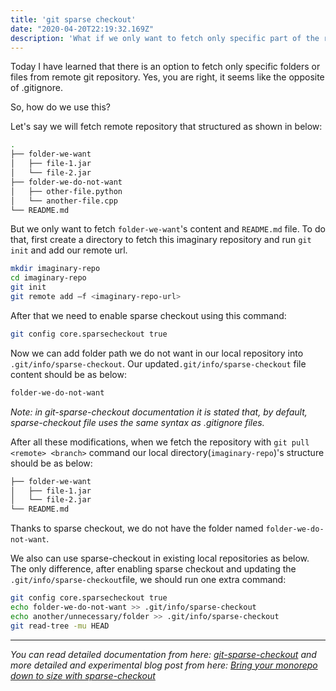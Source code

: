 ```yaml
---
title: 'git sparse checkout'
date: "2020-04-20T22:19:32.169Z"
description: 'What if we only want to fetch only specific part of the remote git repository?'
---
```


Today I have learned that there is an option to fetch only specific folders or files from remote git repository. Yes, you are right, it seems like the opposite of .gitignore.

So, how do we use this?

Let's say we will fetch remote repository that structured as shown in below:

```sh
.
├── folder-we-want
│   ├── file-1.jar
│   └── file-2.jar
├── folder-we-do-not-want
│   ├── other-file.python
│   └── another-file.cpp
└── README.md
```

But we only want to fetch `folder-we-want`'s content and `README.md` file. To do that, first create a directory to fetch this imaginary repository and run `git init` and add our remote url.

```sh
mkdir imaginary-repo
cd imaginary-repo
git init
git remote add –f <imaginary-repo-url>
```

After that we need to enable sparse checkout using this command:

```sh
git config core.sparsecheckout true
```

Now we can add folder path we do not want in our local repository into `.git/info/sparse-checkout`. Our updated`.git/info/sparse-checkout` file content should be as below:

```sh
folder-we-do-not-want
```

<i>Note: in git-sparse-checkout documentation it is stated that, by default, sparse-checkout file uses the same syntax as .gitignore files.</i>


After all these modifications, when we fetch the repository with `git pull <remote> <branch>` command our local directory(`imaginary-repo`)'s structure should be as below:

```sh
├── folder-we-want
│   ├── file-1.jar
│   └── file-2.jar
└── README.md
```

Thanks to sparse checkout, we do not have the folder named `folder-we-do-not-want`.

We also can use sparse-checkout in existing local repositories as below. The only difference, after enabling sparse checkout and updating the `.git/info/sparse-checkout`file, we should run one extra command: 

```sh
git config core.sparsecheckout true
echo folder-we-do-not-want >> .git/info/sparse-checkout
echo another/unnecessary/folder >> .git/info/sparse-checkout
git read-tree -mu HEAD
```

---

<i>You can read detailed documentation from here: 
<a href="https://git-scm.com/docs/git-sparse-checkout" target="_blank">git-sparse-checkout</a>
and more detailed and experimental blog post from here: <a href="https://github.blog/2020-01-17-bring-your-monorepo-down-to-size-with-sparse-checkout/" target="_blank">Bring your monorepo down to size with sparse-checkout</a></i>

